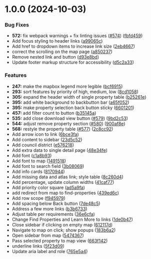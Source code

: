 # 1.0.0 (2024-10-03)


### Bug Fixes

* **572:** fix webpack warnings + fix linting issues ([#574](https://github.com/liathirsh/Clean-Green-Philly/issues/574)) ([fbfd459](https://github.com/liathirsh/Clean-Green-Philly/commit/fbfd459ba147e51a2fd54bee61d5ca63fb74eb98))
* Add focus styling to header links ([a99065c](https://github.com/liathirsh/Clean-Green-Philly/commit/a99065cba1607b981702e7aa7e654f24c108ad6e))
* Add href to dropdown items to increase link size ([2eb4667](https://github.com/liathirsh/Clean-Green-Philly/commit/2eb4667e7b68f45489c51ea10aa7d15afd2a3c77))
* correct the scrolling on the map page ([a850237](https://github.com/liathirsh/Clean-Green-Philly/commit/a8502372e243057e2b06559cb042d94ea894415a))
* Remove nested link and button ([d93e8bd](https://github.com/liathirsh/Clean-Green-Philly/commit/d93e8bd52d80cd8d5b1a30910aaa4b168a11b57a))
* Update footer markup structure for accessibility ([d5c2a33](https://github.com/liathirsh/Clean-Green-Philly/commit/d5c2a334f0e5c297f117dca5dc2972b56d7b3542))


### Features

* **247:** make the mapbox legend more legible ([bcf6915](https://github.com/liathirsh/Clean-Green-Philly/commit/bcf691566fc26e834547a43efd863de58abdf3d4))
* **293:** sort features by priority of high, medium, low ([8cd1058](https://github.com/liathirsh/Clean-Green-Philly/commit/8cd105872feb0065aa3d207d42dc5df76ef63dbc))
* **305:** expand the header width of single property table ([b25261e](https://github.com/liathirsh/Clean-Green-Philly/commit/b25261e5d9e26bdbd9694aa03b4964771528dd3b))
* **395:** add white background to backbutton bar ([a65f052](https://github.com/liathirsh/Clean-Green-Philly/commit/a65f052ca2e5c0eac2737f85b4997af6e993f750))
* **395:** make property selection back button sticky ([6601201](https://github.com/liathirsh/Clean-Green-Philly/commit/6601201fcf943f8e64a1341327095e9b7edc6b08))
* **457:** add filter count to button ([b35145a](https://github.com/liathirsh/Clean-Green-Philly/commit/b35145a1df5f2995294f829e0b7cde20ba0e0f29))
* **535:** add close download view button ([#579](https://github.com/liathirsh/Clean-Green-Philly/issues/579)) ([9bd2c53](https://github.com/liathirsh/Clean-Green-Philly/commit/9bd2c53aa3b49da8136fa6e7e850c4dc4d5e2d74))
* **544:** adjust remove property section ([#580](https://github.com/liathirsh/Clean-Green-Philly/issues/580)) ([900af8e](https://github.com/liathirsh/Clean-Green-Philly/commit/900af8e6fbfc89bd4ed83b17c9eed0a1d5a3de3b))
* **568:** restyle the property table ([#577](https://github.com/liathirsh/Clean-Green-Philly/issues/577)) ([2c8cc92](https://github.com/liathirsh/Clean-Green-Philly/commit/2c8cc92b7f28aecdbe65412476691baa50254292))
* Add arrow icon to link ([6bce3fa](https://github.com/liathirsh/Clean-Green-Philly/commit/6bce3fa84ad9827f2117a2d51ed2f2665e83481b))
* Add content to sidebar ([23d5c52](https://github.com/liathirsh/Clean-Green-Philly/commit/23d5c52c3fcd1eb1eff902e7d1fd37ab2fe41b6d))
* Add council district ([e576218](https://github.com/liathirsh/Clean-Green-Philly/commit/e5762185840f0bbc2289fede8481f5b39a16087d))
* Add extra data to single detail page ([48e34fe](https://github.com/liathirsh/Clean-Green-Philly/commit/48e34fe0a6317fc8fc0f1f5e745dd165000d437f))
* Add font ([c1a8b93](https://github.com/liathirsh/Clean-Green-Philly/commit/c1a8b93561dfc67c8eed31b3c8befa2b8ae984ec))
* Add font to map ([1491518](https://github.com/liathirsh/Clean-Green-Philly/commit/14915180857a482a25d96f9f45f7c838082e2d71))
* Add font to search field ([3b08069](https://github.com/liathirsh/Clean-Green-Philly/commit/3b080690ba92007545467bc2ce4bf3bcad26c899))
* Add info cards ([8170944](https://github.com/liathirsh/Clean-Green-Philly/commit/8170944fdb8d8be36af062012967323047bda748))
* Add missing data and atlas link; style table ([8c260d4](https://github.com/liathirsh/Clean-Green-Philly/commit/8c260d48e015ed6c8c29cc10b8936753cc013ff0))
* Add percentage, update column widths ([41caf77](https://github.com/liathirsh/Clean-Green-Philly/commit/41caf77c55eb0a6336abc80047ed83584d250a64))
* Add priority color square ([ad5a9fa](https://github.com/liathirsh/Clean-Green-Philly/commit/ad5a9faff3b9596256e680b3d6d95c54caefc7a7))
* add redirect from map to find-properties ([439ed6c](https://github.com/liathirsh/Clean-Green-Philly/commit/439ed6c7291251aed9751431cd5bdc2fa6883a15))
* Add row scope ([f945979](https://github.com/liathirsh/Clean-Green-Philly/commit/f945979edaee2ad5a003a5b5560a89cc25717f3b))
* Add spacing below Back button ([7de48c5](https://github.com/liathirsh/Clean-Green-Philly/commit/7de48c50f177c0275cebac0a4a7d9dfce8d2cd2c))
* Address a few more links ([b3b6733](https://github.com/liathirsh/Clean-Green-Philly/commit/b3b673375f1472f15d80bffeff378c973d6cb49d))
* Adjust table per requirements ([36e6cfa](https://github.com/liathirsh/Clean-Green-Philly/commit/36e6cfa5934defadcf1a8b8ad1c09ffe609d0ec5))
* Change Find Properties and Learn More to links ([1de0b47](https://github.com/liathirsh/Clean-Green-Philly/commit/1de0b474811ab2d4281d94c6a9d5882a8ebb0c13))
* Close sidebar if clicking on empty map ([612117d](https://github.com/liathirsh/Clean-Green-Philly/commit/612117d6c54bc62baaae4f773013e196232c2dba))
* Navigate to map on click; show popups ([183b6a2](https://github.com/liathirsh/Clean-Green-Philly/commit/183b6a224d651726a6e465d7c9549ef437626f9e))
* Open sidebar from map ([5474367](https://github.com/liathirsh/Clean-Green-Philly/commit/54743673e99ffd6b939009ad54e4d0a4252ba044))
* Pass selected property to map view ([663f142](https://github.com/liathirsh/Clean-Green-Philly/commit/663f14236ccb9246efa8882c0dfa44e8cbcba0f7))
* underline links ([5f23d09](https://github.com/liathirsh/Clean-Green-Philly/commit/5f23d09da9a7258b284ccfef54b1be0ee2a8e1f8))
* Update aria label and role ([765e5a4](https://github.com/liathirsh/Clean-Green-Philly/commit/765e5a4fef1941e93815ae4789093e047183101c))
